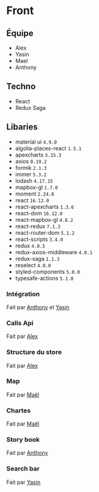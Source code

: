 # Front

 ## Équipe
  - Alex
  - Yasin
  - Mael
  - Anthony
  
 ## Techno
  - React
  - Redux Saga
  
 ## Libaries 
  - material ui `4.9.0`
  - algolia-places-react `1.5.1`
  - apexcharts `3.15.3`
  - axios `0.19.2`
  - formik `2.1.3`
  - immer `5.3.2`
  - lodash `4.17.15`
  - mapbox-gl `1.7.0`
  - moment `2.24.0`
  - react `16.12.0`
  - react-apexcharts `1.3.6`
  - react-dom `16.12.0`
  - react-mapbox-gl `4.8.2`
  - react-redux `7.1.3`
  - react-router-dom `5.1.2`
  - react-scripts `3.4.0`
  - redux `4.0.5`
  - redux-axios-middleware `4.0.1`
  - redux-saga `1.1.3`
  - reselect `4.0.0`
  - styled-components `5.0.0`
  - typesafe-actions `5.1.0`
  
 ### Intégration
  Fait par [Anthony](https://github.com/Anthony-Thuillez) et [Yasin](https://github.com/yasKaraca)
 
 ### Calls Api
  Fait par [Alex](https://github.com/metalmaninfr)
  
 ### Structure du store
  Fait par [Alex](https://github.com/metalmaninfr)
  
 ### Map
  Fait par [Maël](https://github.com/maelallano)

 ### Chartes
  Fait par [Maël](https://github.com/maelallano)
  
 ### Story book
  Fait par [Anthony](https://github.com/Anthony-Thuillez)

 ### Search bar
  Fait par [Yasin](https://github.com/yasKaraca)
